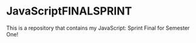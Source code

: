 # JavaScriptFINALSPRINT
This is a repository that contains my JavaScript: Sprint Final for Semester One!
